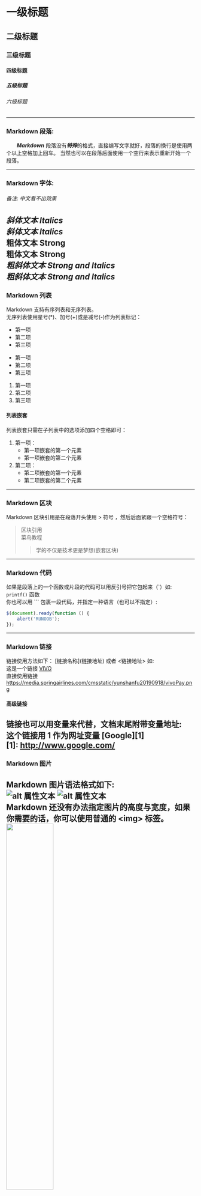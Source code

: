 # 一级标题  
## 二级标题  
### 三级标题  
#### 四级标题  
##### 五级标题  
###### 六级标题   

  -------------------------------------------------
### Markdown 段落:  
&emsp;&emsp;***Markdown*** 段落没有***特殊***的格式，直接编写文字就好，段落的换行是使用两个以上空格加上回车。
当然也可以在段落后面使用一个空行来表示重新开始一个段落。

-------------------------------------------------

### Markdown 字体:
###### 备注: 中文看不出效果  
*斜体文本*   *Italics*  
_斜体文本_   _Italics_  
**粗体文本**  **Strong**  
__粗体文本__   __Strong__  
***粗斜体文本***    ***Strong and  Italics***  
___粗斜体文本___  ___Strong and  Italics___
  -------------------------------------------------
###  Markdown 列表
Markdown 支持有序列表和无序列表。  
无序列表使用星号(*)、加号(+)或是减号(-)作为列表标记：
* 第一项
* 第二项
* 第三项
+ 第一项
+ 第二项
+ 第三项
1. 第一项
2. 第二项
3. 第三项
#### 列表嵌套
列表嵌套只需在子列表中的选项添加四个空格即可：
1. 第一项：
    - 第一项嵌套的第一个元素
    - 第一项嵌套的第二个元素
2. 第二项：
    - 第二项嵌套的第一个元素
    - 第二项嵌套的第二个元素
  -------------------------------------------------
### Markdown 区块
Markdown 区块引用是在段落开头使用 > 符号 ，然后后面紧跟一个空格符号：
> 区块引用      
> 菜鸟教程  
>> 学的不仅是技术更是梦想(嵌套区块)
  -------------------------------------------------
### Markdown 代码
如果是段落上的一个函数或片段的代码可以用反引号把它包起来（\`）如:  
`printf()` 函数  
你也可以用 ``` 包裹一段代码，并指定一种语言（也可以不指定）:  
```javascript
$(document).ready(function () {
    alert('RUNOOB');
});
```
  -------------------------------------------------
### Markdown 链接
链接使用方法如下：
\[链接名称](链接地址)  或者  <链接地址>  如:  
这是一个链接 [VIVO](https://media.springairlines.com/cmsstatic/yunshanfu20190918/vivoPay.png "asdfa")  
直接使用链接 <https://media.springairlines.com/cmsstatic/yunshanfu20190918/vivoPay.png>  
#### 高级链接
链接也可以用变量来代替，文档末尾附带变量地址:  
这个链接用 1 作为网址变量 [Google][1]  
 [1]: http://www.google.com/
   -------------------------------------------------
 ### Markdown 图片 
 Markdown 图片语法格式如下:  
 ![alt 属性文本](https://media.springairlines.com/cmsstatic/yunshanfu20190918/vivoPay.png "鼠标悬停时显示的文字")
 ![alt 属性文本](http://static.runoob.com/images/runoob-logo.png "鼠标悬停时显示的文字")  
 Markdown 还没有办法指定图片的高度与宽度，如果你需要的话，你可以使用普通的 \<img> 标签。
 <img src="https://media.springairlines.com/cmsstatic/yunshanfu20190918/vivoPay.png" width="50%">
  -------------------------------------------------
  ### Markdown 表格
  Markdown 制作表格使用 | 来分隔不同的单元格，使用 - 来分隔表头和其他行。  语法格式如下:  
  
  |  表头  | 表头  |
  |  ----  | ----  |
  | 单元格 | 单元格 |
  | 单元格 | 单元格 |
  
  | 左对齐 | 居中对齐 | 右对齐 |
  | :-----| :----: | ----: |
  | 单元 | 单元 | 单元 |
  | 单元 | 单元 | 单元 |